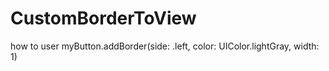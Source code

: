 # CustomBorderToView
how to user
myButton.addBorder(side: .left, color: UIColor.lightGray, width: 1)
